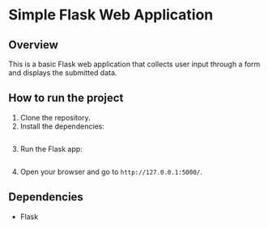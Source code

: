 # Simple Flask Web Application

## Overview
This is a basic Flask web application that collects user input through a form and displays the submitted data.

## How to run the project

1. Clone the repository.
2. Install the dependencies:
``` pip install -r requirements.txt
```
3. Run the Flask app:
``` python app.py
```
4. Open your browser and go to `http://127.0.0.1:5000/`.

## Dependencies
- Flask
